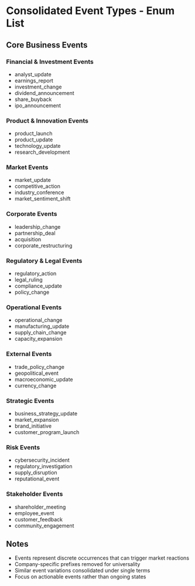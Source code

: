 # Consolidated Event Types - Enum List

## Core Business Events

### Financial & Investment Events
- analyst_update
- earnings_report
- investment_change
- dividend_announcement
- share_buyback
- ipo_announcement

### Product & Innovation Events
- product_launch
- product_update
- technology_update
- research_development

### Market Events
- market_update
- competitive_action
- industry_conference
- market_sentiment_shift

### Corporate Events
- leadership_change
- partnership_deal
- acquisition
- corporate_restructuring

### Regulatory & Legal Events
- regulatory_action
- legal_ruling
- compliance_update
- policy_change

### Operational Events
- operational_change
- manufacturing_update
- supply_chain_change
- capacity_expansion

### External Events
- trade_policy_change
- geopolitical_event
- macroeconomic_update
- currency_change

### Strategic Events
- business_strategy_update
- market_expansion
- brand_initiative
- customer_program_launch

### Risk Events
- cybersecurity_incident
- regulatory_investigation
- supply_disruption
- reputational_event

### Stakeholder Events
- shareholder_meeting
- employee_event
- customer_feedback
- community_engagement

## Notes
- Events represent discrete occurrences that can trigger market reactions
- Company-specific prefixes removed for universality
- Similar event variations consolidated under single terms
- Focus on actionable events rather than ongoing states
